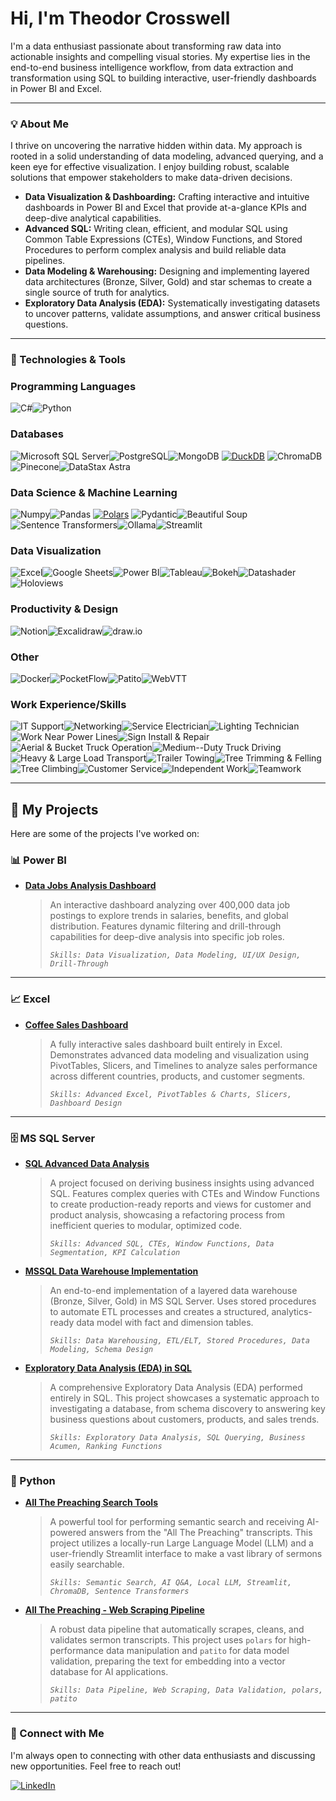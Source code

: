 # Hi, I'm Theodor Crosswell

I'm a data enthusiast passionate about transforming raw data into actionable insights and compelling visual stories. My expertise lies in the end-to-end business intelligence workflow, from data extraction and transformation using SQL to building interactive, user-friendly dashboards in Power BI and Excel.

---

### 💡 About Me

I thrive on uncovering the narrative hidden within data. My approach is rooted in a solid understanding of data modeling, advanced querying, and a keen eye for effective visualization. I enjoy building robust, scalable solutions that empower stakeholders to make data-driven decisions.

-   **Data Visualization & Dashboarding:** Crafting interactive and intuitive dashboards in Power BI and Excel that provide at-a-glance KPIs and deep-dive analytical capabilities.
-   **Advanced SQL:** Writing clean, efficient, and modular SQL using Common Table Expressions (CTEs), Window Functions, and Stored Procedures to perform complex analysis and build reliable data pipelines.
-   **Data Modeling & Warehousing:** Designing and implementing layered data architectures (Bronze, Silver, Gold) and star schemas to create a single source of truth for analytics.
-   **Exploratory Data Analysis (EDA):** Systematically investigating datasets to uncover patterns, validate assumptions, and answer critical business questions.

---

### 🔧 Technologies & Tools

### Programming Languages
![C#](https://img.shields.io/badge/C%23-239120?style=for-the-badge&logo=c-sharp&logoColor=white)![Python](https://img.shields.io/badge/Python-3776AB?style=for-the-badge&logo=python&logoColor=white)

### Databases
![Microsoft SQL Server](https://img.shields.io/badge/Microsoft%20SQL%20Server-CC2927?style=for-the-badge&logo=microsoft-sql-server&logoColor=white)![PostgreSQL](https://img.shields.io/badge/PostgreSQL-4169E1?style=for-the-badge&logo=postgresql&logoColor=white)![MongoDB](https://img.shields.io/badge/MongoDB-47A248?style=for-the-badge&logo=mongodb&logoColor=white)
[![DuckDB](https://img.shields.io/badge/DuckDB-FFFF00?style=for-the-badge&logo=duckdb&logoColor=black)](#)
![ChromaDB](https://img.shields.io/badge/ChromaDB-6E56CF?style=for-the-badge&logo=chroma&logoColor=white)![Pinecone](https://img.shields.io/badge/Pinecone-3C77C4?style=for-the-badge&logo=pinecone&logoColor=white)![DataStax Astra](https://img.shields.io/badge/DataStax%20Astra-2CD4E0?style=for-the-badge&logo=datastax&logoColor=white)

### Data Science & Machine Learning
![Numpy](https://img.shields.io/badge/Numpy-013243?style=for-the-badge&logo=numpy&logoColor=white)![Pandas](https://img.shields.io/badge/Pandas-150458?style=for-the-badge&logo=pandas&logoColor=white)
[![Polars](https://img.shields.io/badge/Polars-1D202D?style=for-the-badge&logo=polars&logoColor=white)](#)
![Pydantic](https://img.shields.io/badge/Pydantic-E92063?style=for-the-badge&logo=pydantic&logoColor=white)![Beautiful Soup](https://img.shields.io/badge/Beautiful%20Soup-A9A9A9?style=for-the-badge&logo=python&logoColor=white)![Sentence Transformers](https://img.shields.io/badge/Sentence%20Transformers-4A148C?style=for-the-badge&logo=huggingface&logoColor=white)![Ollama](https://img.shields.io/badge/Ollama-000000?style=for-the-badge&logo=ollama&logoColor=white)![Streamlit](https://img.shields.io/badge/Streamlit-FF4B4B?style=for-the-badge&logo=streamlit&logoColor=white)

### Data Visualization
![Excel](https://img.shields.io/badge/Excel-217346?style=for-the-badge&logo=microsoft-excel&logoColor=white)![Google Sheets](https://img.shields.io/badge/Google%20Sheets-34A853?style=for-the-badge&logo=google-sheets&logoColor=white)![Power BI](https://img.shields.io/badge/Power%20BI-F2C811?style=for-the-badge&logo=power-bi&logoColor=black)![Tableau](https://img.shields.io/badge/Tableau-E97627?style=for-the-badge&logo=tableau&logoColor=white)![Bokeh](https://img.shields.io/badge/Bokeh-4682B4?style=for-the-badge&logo=bokeh&logoColor=white)![Datashader](https://img.shields.io/badge/Datashader-000000?style=for-the-badge&logo=python&logoColor=white)![Holoviews](https://img.shields.io/badge/HoloViews-C71585?style=for-the-badge&logo=python&logoColor=white)

### Productivity & Design
![Notion](https://img.shields.io/badge/Notion-000000?style=for-the-badge&logo=notion&logoColor=white)![Excalidraw](https://img.shields.io/badge/Excalidraw-6C56CF?style=for-the-badge&logo=excalidraw&logoColor=white)![draw.io](https://img.shields.io/badge/draw.io-F08705?style=for-the-badge&logo=draw-dot-io&logoColor=white)

### Other
![Docker](https://img.shields.io/badge/Docker-2496ED?style=for-the-badge&logo=docker&logoColor=white)![PocketFlow](https://img.shields.io/badge/PocketFlow-FF69B4?style=for-the-badge)![Patito](https://img.shields.io/badge/Patito-FFD700?style=for-the-badge)![WebVTT](https://img.shields.io/badge/WebVTT-808080?style=for-the-badge)

### Work Experience/Skills
![IT Support](https://img.shields.io/badge/IT%20Support-0078D4?style=for-the-badge)![Networking](https://img.shields.io/badge/Networking-0078D4?style=for-the-badge)![Service Electrician](https://img.shields.io/badge/Service%20Electrician-FFD700?style=for-the-badge)![Lighting Technician](https://img.shields.io/badge/Lighting%20Technician-FFD700?style=for-the-badge)![Work Near Power Lines](https://img.shields.io/badge/Work%20Near%20Power%20Lines-FFD700?style=for-the-badge)![Sign Install & Repair](https://img.shields.io/badge/Sign%20Install%20%26%20Repair-4682B4?style=for-the-badge)![Aerial & Bucket Truck Operation](https://img.shields.io/badge/Aerial%20%26%20Bucket%20Truck%20Operation-FF8C00?style=for-the-badge)![Medium--Duty Truck Driving](https://img.shields.io/badge/Medium--Duty%20Truck%20Driving-FF8C00?style=for-the-badge)![Heavy & Large Load Transport](https://img.shields.io/badge/Heavy%20%26%20Large%20Load%20Transport-FF8C00?style=for-the-badge)![Trailer Towing](https://img.shields.io/badge/Trailer%20Towing-FF8C00?style=for-the-badge)![Tree Trimming & Felling](https://img.shields.io/badge/Tree%20Trimming%20%26%20Felling-228B22?style=for-the-badge)![Tree Climbing](https://img.shields.io/badge/Tree%20Climbing-228B22?style=for-the-badge)![Customer Service](https://img.shields.io/badge/Customer%20Service-00A99D?style=for-the-badge)![Independent Work](https://img.shields.io/badge/Independent%20Work-8A2BE2?style=for-the-badge)![Teamwork](https://img.shields.io/badge/Teamwork-8A2BE2?style=for-the-badge)

---

## 🚀 My Projects

Here are some of the projects I've worked on:

### 📊 Power BI

*   **[Data Jobs Analysis Dashboard](https://github.com/TheodorCrosswell/DataJobsDashboard_PowerBI)**
    > An interactive dashboard analyzing over 400,000 data job postings to explore trends in salaries, benefits, and global distribution. Features dynamic filtering and drill-through capabilities for deep-dive analysis into specific job roles.
    >
    > *`Skills: Data Visualization, Data Modeling, UI/UX Design, Drill-Through`*

---

### 📈 Excel

*   **[Coffee Sales Dashboard](https://github.com/TheodorCrosswell/ExcelDashboardProject)**
    > A fully interactive sales dashboard built entirely in Excel. Demonstrates advanced data modeling and visualization using PivotTables, Slicers, and Timelines to analyze sales performance across different countries, products, and customer segments.
    >
    > *`Skills: Advanced Excel, PivotTables & Charts, Slicers, Dashboard Design`*

---

### 🗄️ MS SQL Server

*   **[SQL Advanced Data Analysis](https://github.com/TheodorCrosswell/AdvancedDataAnalysisProject)**
    > A project focused on deriving business insights using advanced SQL. Features complex queries with CTEs and Window Functions to create production-ready reports and views for customer and product analysis, showcasing a refactoring process from inefficient queries to modular, optimized code.
    >
    > *`Skills: Advanced SQL, CTEs, Window Functions, Data Segmentation, KPI Calculation`*

*   **[MSSQL Data Warehouse Implementation](https://github.com/TheodorCrosswell/DataWarehouseProject)**
    > An end-to-end implementation of a layered data warehouse (Bronze, Silver, Gold) in MS SQL Server. Uses stored procedures to automate ETL processes and creates a structured, analytics-ready data model with fact and dimension tables.
    >
    > *`Skills: Data Warehousing, ETL/ELT, Stored Procedures, Data Modeling, Schema Design`*

*   **[Exploratory Data Analysis (EDA) in SQL](https://github.com/TheodorCrosswell/ExploratoryDataAnalysisProject)**
    > A comprehensive Exploratory Data Analysis (EDA) performed entirely in SQL. This project showcases a systematic approach to investigating a database, from schema discovery to answering key business questions about customers, products, and sales trends.
    >
    > *`Skills: Exploratory Data Analysis, SQL Querying, Business Acumen, Ranking Functions`*

---

### 🐍 Python

*   **[All The Preaching Search Tools](https://github.com/TheodorCrosswell/All_The_Preaching_Search_Tools)**
    > A powerful tool for performing semantic search and receiving AI-powered answers from the "All The Preaching" transcripts. This project utilizes a locally-run Large Language Model (LLM) and a user-friendly Streamlit interface to make a vast library of sermons easily searchable.
    >
    > *`Skills: Semantic Search, AI Q&A, Local LLM, Streamlit, ChromaDB, Sentence Transformers`*

*   **[All The Preaching - Web Scraping Pipeline](https://github.com/TheodorCrosswell/All-The-Preaching-Web-Scraping-Pipeline)**
    > A robust data pipeline that automatically scrapes, cleans, and validates sermon transcripts. This project uses `polars` for high-performance data manipulation and `patito` for data model validation, preparing the text for embedding into a vector database for AI applications.
    >
    > *`Skills: Data Pipeline, Web Scraping, Data Validation, polars, patito`*

---

### 🔗 Connect with Me

I'm always open to connecting with other data enthusiasts and discussing new opportunities. Feel free to reach out!

[![LinkedIn](https://img.shields.io/badge/LinkedIn-0077B5?style=for-the-badge&logo=linkedin&logoColor=white)](https://www.linkedin.com/in/theodor-crosswell-a08b4a2a5/)
